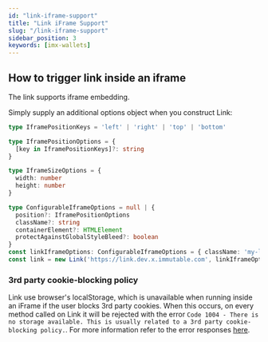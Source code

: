 ```yaml
---
id: "link-iframe-support"
title: "Link iFrame Support"
slug: "/link-iframe-support"
sidebar_position: 3
keywords: [imx-wallets]
---
```


## How to trigger link inside an iframe

The link supports iframe embedding.

Simply supply an additional options object when you construct Link:

```typescript
type IframePositionKeys = 'left' | 'right' | 'top' | 'bottom'

type IframePositionOptions = {
  [key in IframePositionKeys]?: string
}

type IframeSizeOptions = {
  width: number
  height: number
}

type ConfigurableIframeOptions = null | {
  position?: IframePositionOptions
  className?: string
  containerElement?: HTMLElement
  protectAgainstGlobalStyleBleed?: boolean
}
const linkIframeOptions: ConfigurableIframeOptions = { className: 'my-link-iframe' }
const link = new Link('https://link.dev.x.immutable.com', linkIframeOptions)
```

### 3rd party cookie-blocking policy

Link use browser's localStorage, which is unavailable when running inside an iFrame if the user blocks 3rd party cookies. When this occurs, on every method called on Link it will be rejected with the error `Code 1004 - There is no storage available. This is usually related to a 3rd party cookie-blocking policy.`. For more information refer to the error responses [here](./link-errors.md#general-errors).
